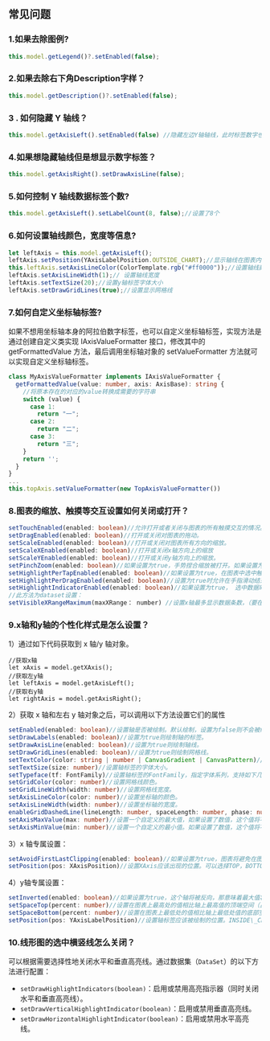 ## 常见问题

### **1.如果去除图例?**

```typescript
this.model.getLegend()?.setEnabled(false);
```

### **2.如果去除右下角Description字样？**

```typescript
this.model.getDescription()?.setEnabled(false);
```

### **3 . 如何隐藏 Y 轴线？**

```typescript
this.model.getAxisLeft().setEnabled(false) //隐藏左边Y轴轴线，此时标签数字也隐藏
```

### **4.如果想隐藏轴线但是想显示数字标签？**

```typescript
this.model.getAxisRight().setDrawAxisLine(false);
```

### **5.如何控制 Y 轴线数据标签个数?**

```typescript
this.model.getAxisLeft().setLabelCount(8, false);//设置了8个
```

### **6.如何设置轴线颜色，宽度等信息?**

```typescript
let leftAxis = this.model.getAxisLeft();
leftAxis.setPosition(YAxisLabelPosition.OUTSIDE_CHART);//显示轴线在图表内部则使用INSIDE_CHART
this.leftAxis.setAxisLineColor(ColorTemplate.rgb("#ff0000"));//设置轴线颜色
leftAxis.setAxisLineWidth(1);// 设置轴线宽度
leftAxis.setTextSize(20);//设置y轴标签字体大小
leftAxis.setDrawGridLines(true);//设置显示网格线
```

### **7.如何自定义坐标轴标签?**

如果不想用坐标轴本身的阿拉伯数字标签，也可以自定义坐标轴标签，实现方法是通过创建自定义类实现 IAxisValueFormatter 接口，修改其中的 getFormattedValue 方法，最后调用坐标轴对象的 setValueFormatter 方法就可以实现自定义坐标轴标签。

```typescript
class MyAxisValueFormatter implements IAxisValueFormatter {
  getFormattedValue(value: number, axis: AxisBase): string {
    //将原本存在的对应的value转换成需要的字符串
    switch (value) {
      case 1:
        return "一";
      case 2:
        return "二";
      case 3:
        return "三";
    }
    return '';
  }
}
...
this.topAxis.setValueFormatter(new TopAxisValueFormatter())
```

### **8.图表的缩放、触摸等交互设置如何关闭或打开？**

```typescript
setTouchEnabled(enabled: boolean)//允许打开或者关闭与图表的所有触摸交互的情况。
setDragEnabled(enabled: boolean)//打开或关闭对图表的拖动。
setScaleEnabled(enabled: boolean)//打开或关闭对图表所有方向的缩放。
setScaleXEnabled(enabled: boolean)//打开或关闭x轴方向上的缩放
setScaleYEnabled(enabled: boolean)//打开或关闭y轴方向上的缩放。
setPinchZoom(enabled: boolean)//如果设置为true，手势捏合缩放被打开。如果设置为false，x和y轴不可以被手势捏合缩放。
setHighlightPerTapEnabled(enabled: boolean)//如果设置为true，在图表中选中触发高亮效果。
setHighlightPerDragEnabled(enabled: boolean)//设置为true时允许在手指滑动结束时显示高亮效果。默认：true
setHighlightIndicatorEnabled(enabled: boolean)//如果设置为true， 选中数据时，将展示指标线。
//此方法为dataset设置：
setVisibleXRangeMaximum(maxXRange： number) //设置x轴最多显示数据条数，（要在设置数据源后调用，否则是无效的）
```

### **9.x轴和y轴的个性化样式是怎么设置？**

1）通过如下代码获取到 x 轴/y 轴对象。

```
//获取x轴
let xAxis = model.getXAxis();
//获取左y轴
let leftAxis = model.getAxisLeft();
//获取右y轴
let rightAxis = model.getAxisRight();
```

2）获取 x 轴和左右 y 轴对象之后，可以调用以下方法设置它们的属性

```typescript
setEnabled(enabled: boolean)//设置轴是否被绘制。默认绘制，设置为false则不会被绘制。
setDrawLabels(enabled: boolean)//设置为true则绘制轴的标签。
setDrawAxisLine(enabled: boolean)//设置为true则绘制轴线。
setDrawGridLines(enabled: boolean)//设置为true则绘制网格线。
setTextColor(color: string | number | CanvasGradient | CanvasPattern)//设置轴标签文本颜色。
setTextSize(size: number)//设置轴标签的字体大小。
setTypeface(tf: FontFamily)//设置轴标签的FontFamily，指定字体系列，支持如下几种类型：'sans-serif', 'serif', 'monospace'。
setGridColor(color: number)//设置网格线颜色。
setGridLineWidth(width: number)//设置网格线宽度。
setAxisLineColor(color: number)//设置坐标轴的颜色。
setAxisLineWidth(width: number)//设置坐标轴的宽度。
enableGridDashedLine(lineLength: number, spaceLength: number, phase: number)//设置网格线虚线样式，"lineLength"控制短线条的长度，"spaceLength"控制两段线之间的间隔长度，"phase"控制开始的点。
setAxisMaxValue(max: number)//设置一个自定义的最大值，如果设置了数值，这个值将不会依赖于提供的数据自动计算。
setAxisMinValue(min: number)//设置一个自定义的最小值。如果设置了数值，这个值将不会依赖于提供的数据进行自动计算。
```

3）x 轴专属设置：

```typescript
setAvoidFirstLastClipping(enabled: boolean)//如果设置为true，图表将避免在图表或屏幕的边缘的标签条目被裁剪掉。
setPosition(pos: XAxisPosition)//设置XAxis应该出现的位置。可以选择TOP，BOTTOM，BOTH\_SIDED，TOP\_INSIDE或者BOTTOM\_INSIDE。
```

4）y轴专属设置：

```typescript
setInverted(enabled: boolean)//如果设置为true，这个轴将被反向，那意味着最大值将被放到底部，最小值将被放到顶部。
setSpaceTop(percent: number)//设置在图表上最高处的值相比轴上最高值的顶端空间（占总轴范围的百分比）。
setSpaceBottom(percent: number)//设置在图表上最低处的值相比轴上最低处值的底部空间（总轴范围的百分比）。
setPosition(pos: YAxisLabelPosition)//设置轴标签应该被绘制的位置。INSIDE\_CHART或者OUTSIDE\_CHART中的一个。
```

### 10.线形图的选中横竖线怎么关闭？

可以根据需要选择性地关闭水平和垂直高亮线。通过数据集（`DataSet`）的以下方法进行配置：

- `setDrawHighlightIndicators(boolean)`：启用或禁用高亮指示器（同时关闭水平和垂直高亮线）。
- `setDrawVerticalHighlightIndicator(boolean)`：启用或禁用垂直高亮线。
- `setDrawHorizontalHighlightIndicator(boolean)`：启用或禁用水平高亮线。
